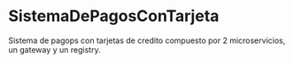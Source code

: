 # SistemaDePagosConTarjeta
Sistema de pagops con tarjetas de credito compuesto por 2 microservicios, un gateway y un registry.
